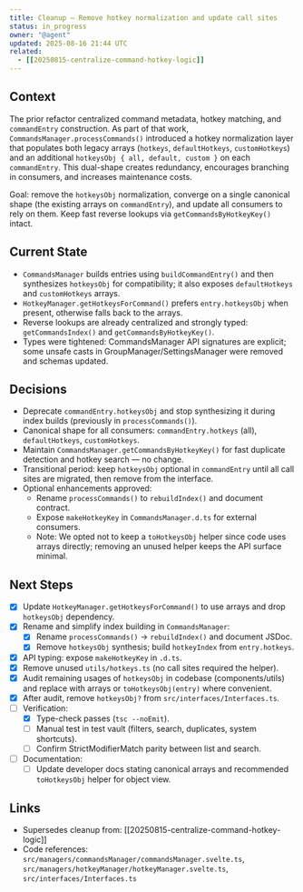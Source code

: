 ```yaml
---
title: Cleanup — Remove hotkey normalization and update call sites
status: in_progress
owner: "@agent"
updated: 2025-08-16 21:44 UTC
related:
  - [[20250815-centralize-command-hotkey-logic]]
---
```


## Context

The prior refactor centralized command metadata, hotkey matching, and `commandEntry` construction. As part of that work, `CommandsManager.processCommands()` introduced a hotkey normalization layer that populates both legacy arrays (`hotkeys`, `defaultHotkeys`, `customHotkeys`) and an additional `hotkeysObj { all, default, custom }` on each `commandEntry`. This dual-shape creates redundancy, encourages branching in consumers, and increases maintenance costs.

Goal: remove the `hotkeysObj` normalization, converge on a single canonical shape (the existing arrays on `commandEntry`), and update all consumers to rely on them. Keep fast reverse lookups via `getCommandsByHotkeyKey()` intact.

## Current State

- `CommandsManager` builds entries using `buildCommandEntry()` and then synthesizes `hotkeysObj` for compatibility; it also exposes `defaultHotkeys` and `customHotkeys` arrays.
- `HotkeyManager.getHotkeysForCommand()` prefers `entry.hotkeysObj` when present, otherwise falls back to the arrays.
- Reverse lookups are already centralized and strongly typed: `getCommandsIndex()` and `getCommandsByHotkeyKey()`.
- Types were tightened: CommandsManager API signatures are explicit; some unsafe casts in GroupManager/SettingsManager were removed and schemas updated.

## Decisions

- Deprecate `commandEntry.hotkeysObj` and stop synthesizing it during index builds (previously in `processCommands()`).
- Canonical shape for all consumers: `commandEntry.hotkeys` (all), `defaultHotkeys`, `customHotkeys`.
- Maintain `CommandsManager.getCommandsByHotkeyKey()` for fast duplicate detection and hotkey search — no change.
- Transitional period: keep `hotkeysObj` optional in `commandEntry` until all call sites are migrated, then remove from the interface.
- Optional enhancements approved:
  - Rename `processCommands()` to `rebuildIndex()` and document contract.
  - Expose `makeHotkeyKey` in `CommandsManager.d.ts` for external consumers.
  - Note: We opted not to keep a `toHotkeysObj` helper since code uses arrays directly; removing an unused helper keeps the API surface minimal.

## Next Steps

- [x] Update `HotkeyManager.getHotkeysForCommand()` to use arrays and drop `hotkeysObj` dependency.
- [x] Rename and simplify index building in `CommandsManager`:
  - [x] Rename `processCommands()` -> `rebuildIndex()` and document JSDoc.
  - [x] Remove `hotkeysObj` synthesis; build `hotkeyIndex` from `entry.hotkeys`.
- [x] API typing: expose `makeHotkeyKey` in `.d.ts`.
- [x] Remove unused `utils/hotkeys.ts` (no call sites required the helper).
- [x] Audit remaining usages of `hotkeysObj` in codebase (components/utils) and replace with arrays or `toHotkeysObj(entry)` where convenient.
- [x] After audit, remove `hotkeysObj?` from `src/interfaces/Interfaces.ts`.
- [ ] Verification:
  - [x] Type-check passes (`tsc --noEmit`).
  - [ ] Manual test in test vault (filters, search, duplicates, system shortcuts).
  - [ ] Confirm StrictModifierMatch parity between list and search.
- [ ] Documentation:
  - [ ] Update developer docs stating canonical arrays and recommended `toHotkeysObj` helper for object view.

## Links

- Supersedes cleanup from: [[20250815-centralize-command-hotkey-logic]]
- Code references: `src/managers/commandsManager/commandsManager.svelte.ts`, `src/managers/hotkeyManager/hotkeyManager.svelte.ts`, `src/interfaces/Interfaces.ts`
